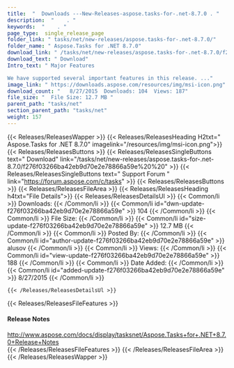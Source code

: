 ```yaml
---
title:  "  Downloads ---New-Releases-aspose.tasks-for-.net-8.7.0 . " 
description:  "    . " 
keywords:  "    . " 
page_type:  single_release_page
folder_link: " tasks/net/new-releases/aspose.tasks-for-.net-8.7.0/"
folder_name: " Aspose.Tasks for .NET 8.7.0"
download_link: " /tasks/net/new-releases/aspose.tasks-for-.net-8.7.0/f276f03266ba42eb9d70e2e78866a59e"
download_text: " Download"
Intro_text: " Major Features

We have supported several important features in this release. ..."
image_link: " https://downloads.aspose.com/resources/img/msi-icon.png"
download_count: "   8/27/2015  Downloads: 104  Views: 187"
file_size: "  File Size: 12.7 MB "
parent_path: "tasks/net"
section_parent_path: "tasks/net"
weight: 157 
---
```


{{< Releases/ReleasesWapper >}}
  {{< Releases/ReleasesHeading H2txt=" Aspose.Tasks for .NET 8.7.0" imagelink="/resources/img/msi-icon.png">}}
  {{< Releases/ReleasesButtons >}}
    {{< Releases/ReleasesSingleButtons text=" Download" link="/tasks/net/new-releases/aspose.tasks-for-.net-8.7.0/f276f03266ba42eb9d70e2e78866a59e%20%20" >}}
    {{< Releases/ReleasesSingleButtons text=" Support Forum " link="https://forum.aspose.com/c/tasks" >}}
  {{< Releases/ReleasesButtons >}}
  {{< Releases/ReleasesFileArea >}}
    {{< Releases/ReleasesHeading h4txt="File Details">}}
    {{< Releases/ReleasesDetailsUl >}}
            {{< Common/li  >}} Downloads: {{< /Common/li >}} 
      {{< Common/li id="dwn-update-f276f03266ba42eb9d70e2e78866a59e" >}} 104 {{< /Common/li >}} 
      {{< Common/li  >}} File Size: {{< /Common/li >}} 
      {{< Common/li id="size-update-f276f03266ba42eb9d70e2e78866a59e" >}} 12.7 MB {{< /Common/li >}} 
      {{< Common/li  >}} Posted By: {{< /Common/li >}} 
      {{< Common/li id="author-update-f276f03266ba42eb9d70e2e78866a59e" >}} alusov {{< /Common/li >}} 
      {{< Common/li  >}} Views: {{< /Common/li >}} 
      {{< Common/li id="view-update-f276f03266ba42eb9d70e2e78866a59e" >}} 188 {{< /Common/li >}} 
      {{< Common/li  >}} Date Added: {{< /Common/li >}} 
      {{< Common/li id="added-update-f276f03266ba42eb9d70e2e78866a59e" >}} 8/27/2015 {{< /Common/li >}} 

    {{< /Releases/ReleasesDetailsUl >}}

  {{< Releases/ReleasesFileFeatures >}}
      <h4>Release Notes</h4><div><a href="http://www.aspose.com/docs/display/tasksnet/Aspose.Tasks+for+.NET+8.7.0+Release+Notes">http://www.aspose.com/docs/display/tasksnet/Aspose.Tasks+for+.NET+8.7.0+Release+Notes</a></div>
  {{< /Releases/ReleasesFileFeatures >}}
 {{< /Releases/ReleasesFileArea >}}
{{< /Releases/ReleasesWapper >}}


